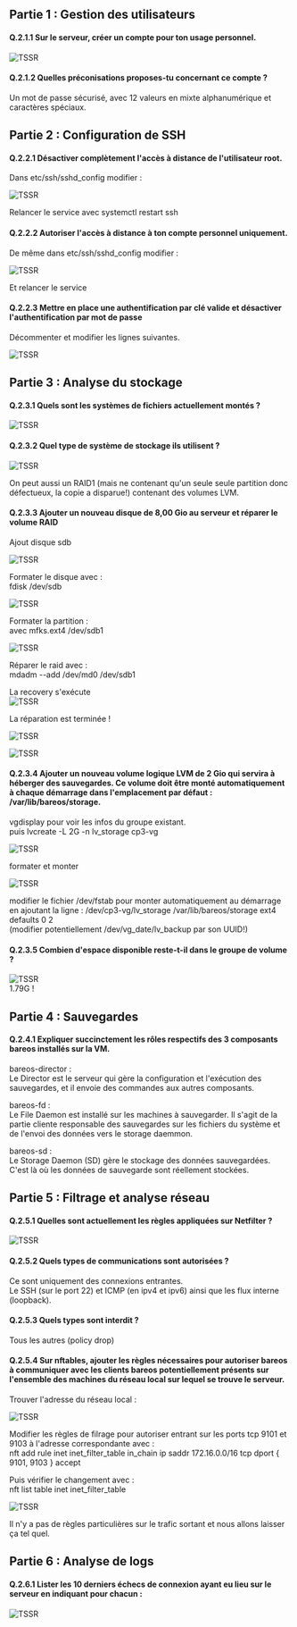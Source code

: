 
## Partie 1 : Gestion des utilisateurs  

#### Q.2.1.1 Sur le serveur, créer un compte pour ton usage personnel.  

![TSSR](CP3/1-User.png)  

#### Q.2.1.2 Quelles préconisations proposes-tu concernant ce compte ?    

Un mot de passe sécurisé, avec 12 valeurs en mixte alphanumérique et caractères spéciaux. 

    
## Partie 2 : Configuration de SSH  

#### Q.2.2.1 Désactiver complètement l'accès à distance de l'utilisateur root.  

Dans etc/ssh/sshd_config modifier :

![TSSR](CP3/2-Root.png)  

Relancer le service avec systemctl restart ssh  

#### Q.2.2.2 Autoriser l'accès à distance à ton compte personnel uniquement.  

De même dans etc/ssh/sshd_config modifier :  

![TSSR](CP3/3-gwen.png)    

Et relancer le service  

#### Q.2.2.3 Mettre en place une authentification par clé valide et désactiver l'authentification par mot de passe  

Décommenter et modifier les lignes suivantes.  

![TSSR](CP3/4-SSH.png)   

## Partie 3 : Analyse du stockage  

#### Q.2.3.1 Quels sont les systèmes de fichiers actuellement montés ?  

![TSSR](CP3/6-TYPE.png)  

#### Q.2.3.2 Quel type de système de stockage ils utilisent ?  

![TSSR](CP3/5-LSBLK.png)  

On peut aussi un RAID1 (mais ne contenant qu'un seule seule partition donc défectueux, la copie a disparue!) contenant des volumes LVM.

#### Q.2.3.3 Ajouter un nouveau disque de 8,00 Gio au serveur et réparer le volume RAID  

Ajout disque sdb  

![TSSR](CP3/10-sdb.png)  

Formater le disque avec :  
fdisk /dev/sdb   

![TSSR](CP3/11-fdisk.png)  

Formater la partition :   
avec mfks.ext4 /dev/sdb1  

![TSSR](CP3/12-mkfs.png)  

Réparer le raid avec :  
mdadm --add /dev/md0 /dev/sdb1  

La recovery s'exécute  
![TSSR](CP3/13-Recovery.png) 

La réparation est terminée !  

![TSSR](CP3/14-nice.png)  

![TSSR](CP3/15-nice.png)   


#### Q.2.3.4 Ajouter un nouveau volume logique LVM de 2 Gio qui servira à héberger des sauvegardes. Ce volume doit être monté automatiquement à chaque démarrage dans l'emplacement par défaut : /var/lib/bareos/storage.  

vgdisplay pour voir les infos du groupe existant.  
puis lvcreate -L 2G -n lv_storage cp3-vg

![TSSR](CP3/16-lvcreate.png)   

formater et monter  

![TSSR](CP3/17-lvcreate.png)  

modifier le fichier /dev/fstab pour monter automatiquement au démarrage en ajoutant la ligne : 
/dev/cp3-vg/lv_storage /var/lib/bareos/storage  ext4  defaults  0  2  
(modifier potentiellement /dev/vg_date/lv_backup par son UUID!)  

#### Q.2.3.5 Combien d'espace disponible reste-t-il dans le groupe de volume ?  

![TSSR](CP3/18-vg.png)  
1.79G !

## Partie 4 : Sauvegardes  

#### Q.2.4.1 Expliquer succinctement les rôles respectifs des 3 composants bareos installés sur la VM.  

bareos-director :  
Le Director est le serveur qui gère la configuration et l'exécution des sauvegardes, et il envoie des commandes aux autres composants.  

bareos-fd :  
Le File Daemon est installé sur les machines à sauvegarder. Il s'agit de la partie cliente responsable des sauvegardes sur les fichiers du système et de l'envoi des données vers le storage daemmon.  

bareos-sd :   
Le Storage Daemon (SD) gère le stockage des données sauvegardées. C'est là où les données de sauvegarde sont réellement stockées.

## Partie 5 : Filtrage et analyse réseau  

#### Q.2.5.1 Quelles sont actuellement les règles appliquées sur Netfilter ?  

![TSSR](CP3/7-RULES.png)  

#### Q.2.5.2 Quels types de communications sont autorisées ?  

Ce sont uniquement des connexions entrantes.  
Le SSH (sur le port 22) et ICMP (en ipv4 et ipv6) ainsi que les flux interne (loopback). 

#### Q.2.5.3 Quels types sont interdit ?  

Tous les autres (policy drop)  

#### Q.2.5.4 Sur nftables, ajouter les règles nécessaires pour autoriser bareos à communiquer avec les clients bareos potentiellement présents sur l'ensemble des machines du réseau local sur lequel se trouve le serveur.  

Trouver l'adresse du réseau local :  

![TSSR](CP3/8-IPA.png)  

Modifier les règles de filrage pour autoriser entrant sur les ports tcp 9101 et 9103 à l'adresse correspondante avec :  
nft add rule inet inet_filter_table in_chain ip saddr 172.16.0.0/16 tcp dport { 9101, 9103 } accept  

Puis vérifier le changement avec :  
nft list table inet inet_filter_table  

![TSSR](CP3/9-input.png)  

Il n'y a pas de règles particulières sur le trafic sortant et nous allons laisser ça tel quel.  


## Partie 6 : Analyse de logs  

#### Q.2.6.1 Lister les 10 derniers échecs de connexion ayant eu lieu sur le serveur en indiquant pour chacun :  

![TSSR](CP3/19-qd.png) 














